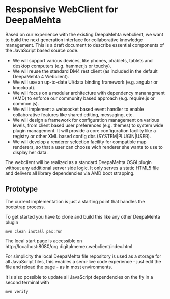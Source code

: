 # Responsive WebClient for DeepaMehta

Based on our experience with the existing DeepaMehta webclient, we want to build the next generation interface for collaborative knowledge management. This is a draft document to describe essential components of the JavaScript based source code.

- We will support various devices, like phones, phablets, tablets and desktop computers (e.g. hammer.js or touchy).
- We will reuse the standard DM4 rest client (as included in the default DeepaMehta 4 Webclient). 
- We will use an up-to-date UI/data binding framework (e.g. angular or knockout).
- We will focus on a modular architecture with dependency mananagment (AMD) to enforce our community based approach (e.g. require.js or common.js).
- We will implement a websocket based event handler to enable collaborative features like shared editing, messaging, etc.
- We will design a framework for configuration management on various levels, from client based user preferences (e.g. themes) to system wide plugin management. It will provide a core configuration facility like a registry or other XML based config dbs (SYSTEM|PLUGIN|USER).
- We will develop a renderer selection facility for compatible map renderers, so that a user can choose wich renderer she wants to use to display her data.

The webclient will be realized as a standard DeepaMehta OSGI plugin without any additional server side logic. It only serves a static HTML5 file and delivers all library dependencies via AMD boot strapping.

## Prototype

The current implementation is just a starting point that handles the bootstrap process.

To get started you have to clone and build this like any other DeepaMehta plugin

    mvn clean install pax:run

The local start page is accessible on http://localhost:8080/org.digitalmemex.webclient/index.html

For simplicity the local DeepaMehta file repository is used as a storage for all JavaScript files,
this enables a semi-live code experience - just edit the file and reload the page - as in most environments.

It is also possible to update all JavaScript dependencies on the fly in a second terminal with

    mvn verify
